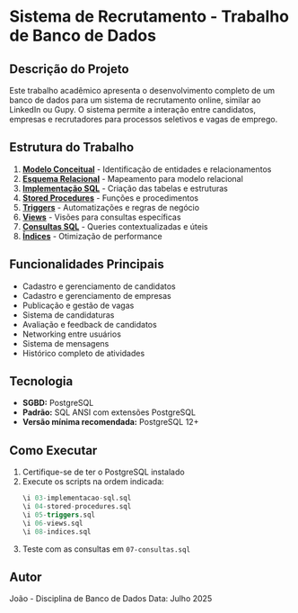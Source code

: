 # Sistema de Recrutamento - Trabalho de Banco de Dados

## Descrição do Projeto

Este trabalho acadêmico apresenta o desenvolvimento completo de um banco de dados para um sistema de recrutamento online, similar ao LinkedIn ou Gupy. O sistema permite a interação entre candidatos, empresas e recrutadores para processos seletivos e vagas de emprego.

## Estrutura do Trabalho

1. **[Modelo Conceitual](./01-modelo-conceitual.md)** - Identificação de entidades e relacionamentos
2. **[Esquema Relacional](./02-esquema-relacional.md)** - Mapeamento para modelo relacional
3. **[Implementação SQL](./03-implementacao-sql.sql)** - Criação das tabelas e estruturas
4. **[Stored Procedures](./04-stored-procedures.sql)** - Funções e procedimentos
5. **[Triggers](./05-triggers.sql)** - Automatizações e regras de negócio
6. **[Views](./06-views.sql)** - Visões para consultas específicas
7. **[Consultas SQL](./07-consultas.sql)** - Queries contextualizadas e úteis
8. **[Índices](./08-indices.sql)** - Otimização de performance

## Funcionalidades Principais

- Cadastro e gerenciamento de candidatos
- Cadastro e gerenciamento de empresas
- Publicação e gestão de vagas
- Sistema de candidaturas
- Avaliação e feedback de candidatos
- Networking entre usuários
- Sistema de mensagens
- Histórico completo de atividades

## Tecnologia

- **SGBD:** PostgreSQL
- **Padrão:** SQL ANSI com extensões PostgreSQL
- **Versão mínima recomendada:** PostgreSQL 12+

## Como Executar

1. Certifique-se de ter o PostgreSQL instalado
2. Execute os scripts na ordem indicada:
   ```sql
   \i 03-implementacao-sql.sql
   \i 04-stored-procedures.sql
   \i 05-triggers.sql
   \i 06-views.sql
   \i 08-indices.sql
   ```
3. Teste com as consultas em `07-consultas.sql`

## Autor

João - Disciplina de Banco de Dados
Data: Julho 2025
